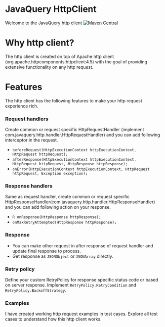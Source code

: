 # JavaQuery HttpClient

Welcome to the JavaQuery http client
[![Maven Central](https://maven-badges.herokuapp.com/maven-central/com.javaquery/httpclient/badge.svg)](https://maven-badges.herokuapp.com/maven-central/com.javaquery/httpclient)

# Why http client?

The http client is created on top of Apache http client (org.apache.httpcomponents:httpclient:4.5) with the goal of providing extensive 
functionality on any http request.

# Features

The http client has the following features to make your http request experience rich. 

### Request handlers

Create common or request specific HttpRequestHandler (implement com.javaquery.http.handler.HttpRequestHandler) and you can add following interceptor in the request.
- `beforeRequest(HttpExecutionContext httpExecutionContext, HttpRequest httpRequest);`
- `afterResponse(HttpExecutionContext httpExecutionContext, HttpRequest httpRequest, HttpResponse httpResponse);`
- `onError(HttpExecutionContext httpExecutionContext, HttpRequest httpRequest, Exception exception);`

### Response handlers

Same as request handler, create common or request specific HttpResponseHandler(com.javaquery.http.handler.HttpResponseHandler) and you can add following action on your response.
- `R onResponse(HttpResponse httpResponse);`
- `onMaxRetryAttempted(HttpResponse httpResponse);`

### Response

- You can make other request in after response of request handler and update final response to process.
- Get response as `JSONObject` or `JSONArray` directly.

### Retry policy

Define your custom RetryPolicy for response specific status code or based on server response. Implement `RetryPolicy.RetryCondition` and `RetryPolicy.BackoffStrategy`.

### Examples

I have created working http request examples in test cases. Explore all test cases to understand how this http client works.
